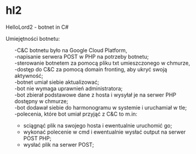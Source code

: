 # hl2
HelloLord2 - botnet in C#


Umiejętności botnetu:
<ul>
-C&C botnetu było na Google Cloud Platform,</br>
-napisanie serwera POST w PHP na potrzeby botnetu;</br>
-sterowanie botnetem za pomocą pliku txt umieszczonego w chmurze,</br>
-dostęp do C&C za pomocą domain fronting, aby ukryć swoją aktywność;</br>
-botnet umiał siebie aktualizować;</br>
-bot nie wymaga uprawnień administratora;</br>
-bot zbierał podstawowe dane z hosta i wysyłał je na serwer PHP dostępny w chmurze;</br>
-bot dodawał siebie do harmonogramu w systemie i uruchamiał w tle;</br>
-polecenia, które bot umiał przyjąć z C&C to m.in:<ul>
<li>sciągnąć plik na swojego hosta i ewentualnie uruchomić go;</li>
<li>wykonać polecenie w cmd i ewentualnie wysłać output na serwer POST PHP;</li>
<li>wysłać plik na serwer POST;</li></ul></ul>
